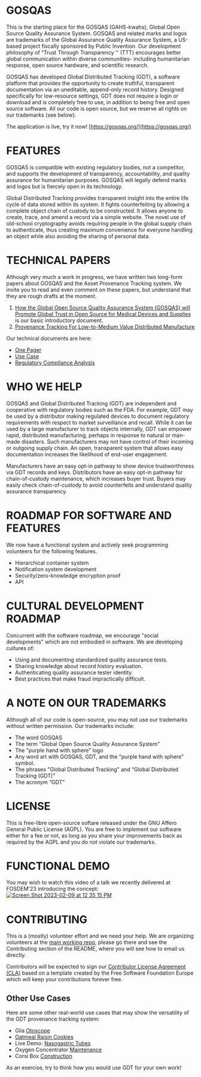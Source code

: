 # GOSQAS

This is the starting place for the GOSQAS (GAHS-kwahs), Global Open Source Quality Assurance System. GOSQAS and related marks and logos are trademarks of the Global Assurance Quality Assurance System, a US-based project fiscally sponsored by Public Invention. Our development philosophy of “Trust Through Transparency '' (TTT) encourages better global communication within diverse communities- including humanitarian response, open source hardware, and scientific research. 

GOSQAS has developed Global Distributed Tracking (GDT), a software platform that provides the opportunity to create truthful, transparent documentation via an uneditable, append-only record history. Designed specifically for low-resource settings, GDT does not require a login or download and is completely free to use, in addition to being free and open source software. All our code is open source, but we reserve all rights on our trademarks (see below).

The application is live, try it now! [https://gosqas.org/](https://gosqas.org/)


# FEATURES
GOSQAS is compatible with existing regulatory bodies, not a competitor, and supports the development of transparency, accountability, and quality assurance for humanitarian purposes. GOSQAS will legally defend marks and logos but is fiercely open in its technology. 

Global Distributed Tracking provides transparent insight into the entire life cycle of data stored within its system. It fights counterfeiting by allowing a complete object chain of custody to be constructed. It allows anyone to create, trace, and amend a record via a simple website. The novel use of old-school cryptography avoids requiring people in the global supply chain to authenticate, thus creating maximum convenience for everyone handling an object while also avoiding the sharing of personal data. 


# TECHNICAL PAPERS

Although very much a work in progress, we have written two long-form papers about GOSQAS and the Asset Provenance Tracking system. We invite you to read and even comment on these papers, but understand that they are rough drafts at the moment.
1. [How the Global Open Source Quality Assurance System (GOSQAS) will Promote Global Trust in Open Source for Medical Devices and Supplies](https://docs.google.com/document/d/1CkJ3Tz7I6DO1TV4CgKxCUxyvJEqqtBEu/edit?usp=sharing&ouid=118089335094003856513&rtpof=true&sd=true) is our basic introductory document.
1. [Provenance Tracking For Low-to-Medium Value Distributed Manufacture](https://docs.google.com/document/d/1zEo3x8z_9rtaa8uSj5YuizLrt8Tz5z_DJQiyNo9J6K8/edit?usp=sharing)

Our technical documents are here:
* [One Pager](https://github.com/gosqasorg/home/blob/main/GDT%20One%20Pager.pdf)
* [Use Case](https://github.com/gosqasorg/home/blob/main/GOSQAS%20Use%20Case.pdf)
* [Regulatory Compliance Analysis](https://github.com/gosqasorg/home/blob/main/GOSQAS%20Regulatory%20Compliance%20Analysis.pdf) 

# WHO WE HELP
GOSQAS and Global Distributed Tracking (GDT) are independent and cooperative with regulatory bodies such as the FDA. For example, GDT may be used by a distributor making regulated devices to document regulatory requirements with respect to market surveillance and recall. While it can be used by a large manufacturer to track objects internally, GDT can empower rapid, distributed manufacturing, perhaps in response to natural or man-made disasters. Such manufacturers may not have control of their incoming or outgoing supply chain. An open, transparent system that allows easy documentation increases the likelihood of end-user engagement. 

Manufacturers have an easy opt-in pathway to show device trustworthiness via GDT records and keys. 
Distributors have an easy opt-in pathway for chain-of-custody maintenance, which increases buyer trust.
Buyers may easily check chain-of-custody to avoid counterfeits and understand quality assurance transparency.

# ROADMAP FOR SOFTWARE AND FEATURES

We now have a functional system and actively seek programming volunteers for the following features. 

* Hierarchical container system
* Notification system development
* Security/zero-knowledge encryption proof
* API

# CULTURAL DEVELOPMENT ROADMAP

Concurrent with the software roadmap, we encourage "social developments" which are not embodied in software. We are developing cultures of:

* Using and documenting standardized quality assurance tests.
* Sharing knowledge about record history evaluation.
* Authenticating quality assurance tester identity.
* Best practices that make fraud impractically difficult.


# A NOTE ON OUR TRADEMARKS

Although all of our code is open-source, you may not use our trademarks without written permission. Our trademarks include:

* The word GOSQAS
* The term "Global Open Source Quality Assurance System"
* The "purple hand with sphere" logo
* Any word art with GOSQAS, GDT, and the "purple hand with sphere" symbol.
* The phrases "Global Distributed Tracking" and “Global Distributed Tracking (GDT)”
* The acronym “GDT”

# LICENSE

This is free-libre open-source softare released under the GNU Affero General Public License (AGPL). You are free to implement our software either for a fee or not, as long as you share your improvements back as required by the AGPL and you do not violate our trademarks.

# FUNCTIONAL DEMO

You may wish to watch this video of a talk we recently delivered at FOSDEM'23 introducing the concept:
[![Screen Shot 2023-02-09 at 12 35 15 PM](https://user-images.githubusercontent.com/5296671/217906194-c8b240d1-038c-4da3-a633-cbf5306b1877.png)](https://mirrors.dotsrc.org/fosdem/2023/AW1.120/publiccode_dpg_qa_emergency_supplies.webm)


# CONTRIBUTING

This is a (mostly) volunteer effort and we need your help. We are organizing volunteers at the [main working repo](https://github.com/gosqasorg/asset-provenance-tracking), please go there and see the Contributing
section of the README, where you will see how to email us directly.

Contributors will be expected to sign our [Contributor License Agreement (CLA)](https://github.com/gosqasorg/home/blob/main/CONTRIBUTOR%20LICENSE%20AGREEMENT.md) based on a template created by the Free Software Foundation Europe which will keep your contributions forever free.

## Other Use Cases

Here are some other real-world use cases that may show the versatility of the GDT provenance tracking system:
* Glia [Otoscope](https://gosqas.org/provenance/JpTWM818HuBbvvsZFQmYQA)
* [Oatmeal Raisin Cookies](https://gosqas.org/provenance/5gckf76pbwP77ri4qaSdck)
* Live Demo: [Nasogastric Tubes](https://gosqas.org/provenance/AkFBdE7GNHHQQVnsdPjegR) 
* Oxygen Concentrator [Maintenance](https://gosqas.org/provenance/65UFxsaUtfM3WbmHr4o7Ch)
* Corsi Box [Construction](https://gosqas.org/provenance/VfPLp8T6DhtzKd2nz93fFJ)

As an exercise, try to think how you would use GDT for your own work!

<!--

# Real World Use Cases

## Citizen Science: Turtles

We created a science experiment based on community engagement by posting a GDT QR code near a pond. The sign asked passersby to scan the QR code and input the number of turtles they saw basking outside the water. 
![TurtleSign](https://github.com/gosqasorg/home/assets/5296671/a4be3d73-da64-441f-9f3f-b60530db4daa)

From January 2024 to April 4, 2024, 37 thirty-seven records (twenty of which are photos) have been documented in the GDT key. 
This experiment has inspired the development of additional GDT features and will hopefully encourage citizen science fans to use GDT for their data capture needs.
![image1](https://github.com/gosqasorg/home/assets/5296671/2fe2a7d0-3967-4a35-b20c-b0e929fdd778)

-->


<!--
# Licenses

Unless otherwise labeled, everything in the repo is licensed under the [Public Invention License Guidelines](https://github.com/PubInv/PubInv-License-Guidelines), which specifies different licenses for different kinds of matter:

Material | License
------------ | -------------
Software | [GNU Affero GPL v3](https://www.gnu.org/licenses/agpl-3.0.en.html)
Web-delivered Software | [GNU Affero GPL v3](https://www.gnu.org/licenses/agpl-3.0.en.html)
Hardware | [CERN Open Hardware Licence Version 2 - Strongly Reciprocal](https://ohwr.org/cern_ohl_s_v2.txt)
Documentation | [CC0](https://creativecommons.org/publicdomain/zero/1.0/) (public domain) 
Scientific Articles | [Creative Commons Attribution-NoDerivatives 4.0 International License](https://creativecommons.org/licenses/by-nd/4.0/)
Freehand Graphic Art | [Creative Commons Attribution-ShareAlike 4.0 International License (CC-BY-SA)](https://creativecommons.org/licenses/by-sa/4.0/)
Diagramatic Graphic Art | [Creative Commons Attribution-ShareAlike 4.0 International License (CC-BY-SA)](https://creativecommons.org/licenses/by-sa/4.0/)
Regulated Medical Devices | [CERN Open Hardware Licence Version 2 - Strongly Reciprocal](https://ohwr.org/cern_ohl_s_v2.txt) or [Public Invention Sunlight Regulatory Agreement (WIP)](https://github.com/PubInv/RegulatorySunlight)

# Our Partners

![PartnerLogos_2 0 (1)](https://github.com/gosqasorg/home/assets/64275888/aa0e2b2b-e7b0-4ded-b239-1f93683677a5)

-->
